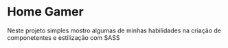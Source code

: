 # Home Gamer

<p> Neste projeto simples mostro algumas de minhas habilidades na criação de componetentes e estilização com SASS</p>

<p>
    <a href=""></a>
    <a href=""></a>
    <a href=""></a>

</p>


